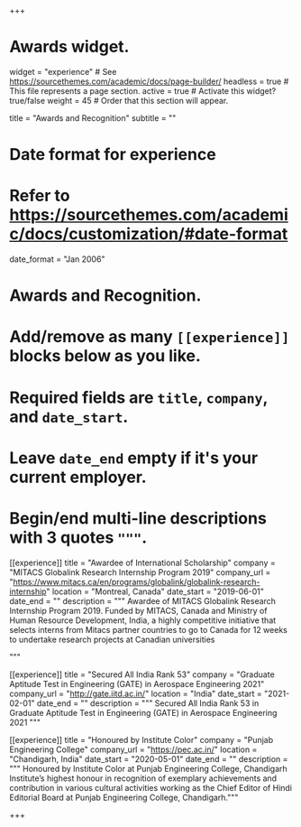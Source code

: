+++
# Awards widget.
widget = "experience"  # See https://sourcethemes.com/academic/docs/page-builder/
headless = true  # This file represents a page section.
active = true  # Activate this widget? true/false
weight = 45  # Order that this section will appear.

title = "Awards and Recognition"
subtitle = ""

# Date format for experience
#   Refer to https://sourcethemes.com/academic/docs/customization/#date-format
date_format = "Jan 2006"

# Awards and Recognition.
#   Add/remove as many `[[experience]]` blocks below as you like.
#   Required fields are `title`, `company`, and `date_start`.
#   Leave `date_end` empty if it's your current employer.
#   Begin/end multi-line descriptions with 3 quotes `"""`.
[[experience]]
  title = "Awardee of International Scholarship"
  company = "MITACS Globalink Research Internship Program 2019"
  company_url = "https://www.mitacs.ca/en/programs/globalink/globalink-research-internship"
  location = "Montreal, Canada"
  date_start = "2019-06-01"
  date_end = ""
  description = """
  Awardee of MITACS Globalink Research Internship Program 2019. Funded by MITACS, Canada and Ministry of Human Resource Development, India, a highly competitive initiative
that selects interns from Mitacs partner countries to go to Canada for 12 weeks to undertake research projects at Canadian universities
  
  """

[[experience]]
  title = "Secured All India Rank 53"
  company = "Graduate Aptitude Test in Engineering (GATE) in Aerospace Engineering 2021"
  company_url = "http://gate.iitd.ac.in/"
  location = "India"
  date_start = "2021-02-01"
  date_end = ""
  description = """
  Secured All India Rank 53 in Graduate Aptitude Test in Engineering (GATE) in Aerospace Engineering 2021
"""

[[experience]]
  title = "Honoured by Institute Color"
  company = "Punjab Engineering College"
  company_url = "https://pec.ac.in/"
  location = "Chandigarh, India"
  date_start = "2020-05-01"
  date_end = ""
  description = """ 
  Honoured by Institute Color at Punjab Engineering College, Chandigarh Institute’s highest honour in recognition of exemplary achievements and contribution in various cultural
activities working as the Chief Editor of Hindi Editorial Board at Punjab Engineering College, Chandigarh."""

+++
